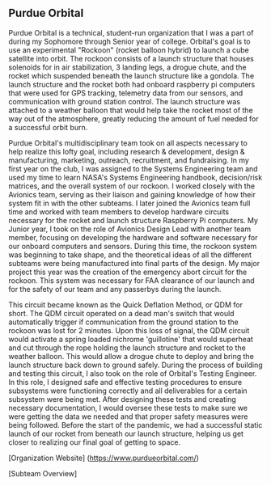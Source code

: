 ## Purdue Orbital
Purdue Orbital is a technical, student-run organization that I was a part of during my Sophomore through Senior year of college. Orbital's goal is to use an experimental "Rockoon"
(rocket balloon hybrid) to launch a cube satellite into orbit. The rockoon consists of a launch structure that houses solenoids for in air stabilization, 3 landing legs, a drogue chute, and the rocket which suspended beneath the launch structure like a gondola. The launch structure and the rocket both had onboard raspberry pi computers that were used for GPS tracking, telemetry data from our sensors, and communication with ground station control. The launch structure was attached to a weather balloon that would help take the rocket most of the way out of the atmosphere, greatly reducing the amount of fuel needed for a successful orbit burn.

Purdue Orbital's multidisciplinary team took on all aspects necessary to help realize this lofty goal, including research & development, design & manufacturing, marketing, outreach, recruitment, and fundraising. In my first year on the club, I was assigned to the Systems Engineering team and used my time to learn NASA's Systems Engineering handbook, decision/risk matrices, and the overall system of our rockoon. I worked closely with the Avionics team, serving as their liaison and gaining knowledge of how their system fit in with the other subteams. I later joined the Avionics team full time and worked with team members to develop hardware circuits necessary for the rocket and launch structure Raspberry Pi computers. My Junior year, I took on the role of Avionics Design Lead with another team member, focusing on developing the hardware and software necessary for our onboard computers and sensors. During this time, the rockoon system was beginning to take shape, and the theoretical ideas of all the different subteams were being manufactured into final parts of the design. My major project this year was the creation of the emergency abort circuit for the rockoon. This system was necessary for FAA clearance of our launch and for the safety of our team and any passerbys during the launch.

This circuit became known as the Quick Deflation Method, or QDM for short. The QDM circuit operated on a dead man's switch that would automatically trigger if communication from the ground station to the rockoon was lost for 2 minutes. Upon this loss of signal, the QDM circuit would activate a spring loaded nichrome 'guillotine' that would superheat and cut through the rope holding the launch structure and rocket to the weather balloon. This would allow a drogue chute to deploy and bring the launch structure back down to ground safely. During the process of building and testing this circuit, I also took on the role of Orbital's Testing Engineer. In this role, I designed safe and effective testing procedures to ensure subsystems were functioning correctly and all deliverables for a certain subsystem were being met. After designing these tests and creating necessary documentation, I would oversee these tests to make sure we were getting the data we needed and that proper safety measures were being followed. Before the start of the pandemic, we had a successful static launch of our rocket from beneath our launch structure, helping us get closer to realizing our final goal of getting to space.  

[Organization Website] (https://www.purdueorbital.com/)

[Subteam Overview] 
